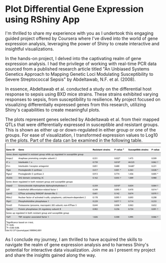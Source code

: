 # Plot Differential Gene Expression using RShiny App

I'm thrilled to share my experience with you as I undertook this engaging guided project offered by Coursera where I've dived into the world of gene expression analysis, leveraging the power of Shiny to create interactive and insightful visualizations. 

In the hands-on project, I delved into the captivating realm of gene expression analysis. I had the privilege of working with real-time PCR data sourced from a published research article titled "An Unbiased Systems Genetics Approach to Mapping Genetic Loci Modulating Susceptibility to Severe Streptococcal Sepsis" by Abdeltawab, N.F. et al. (2008). 

In essence, Abdeltawab et al. conducted a study on the differential host response to sepsis using BXD mice strains. These strains exhibited varying responses to sepsis, from susceptibility to resilience. My project focused on visualizing differentially expressed genes from this research, utilizing Shiny's capabilities to create meaningful plots.

The plots represent genes selected by Abdeltawab et al. from their mapped QTLs that were differentially expressed in susceptible and resistant groups. This is shown as either up or down-regulated in either group or one of the groups. For ease of visualization, I transformed expression values to Log10 in the plots. Part of the data can be examined in the following table. 
![Part of data, Abdeltawab et al.](https://github.com/shubhika95/Plot-Differential-Gene-Expression-using-RShiny-App/blob/main/Part%20of%20data.png?raw=true)

As I conclude my journey, I am thrilled to have acquired the skills to navigate the realm of gene expression analysis and to harness Shiny's potential for interactive data visualization. Join me as I present my project and share the insights gained along the way.

